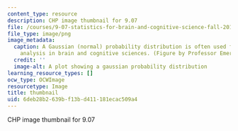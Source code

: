 ```yaml
---
content_type: resource
description: CHP image thumbnail for 9.07
file: /courses/9-07-statistics-for-brain-and-cognitive-science-fall-2016/6deb28b2639bf13bd411181ecac509a4_9-07f16-th.png
file_type: image/png
image_metadata:
  caption: A Gaussian (normal) probability distribution is often used for statistical
    analysis in brain and cognitive sciences. (Figure by Professor Emery Brown)
  credit: ''
  image-alt: A plot showing a gaussian probability distribution
learning_resource_types: []
ocw_type: OCWImage
resourcetype: Image
title: thumbnail
uid: 6deb28b2-639b-f13b-d411-181ecac509a4
---
```

CHP image thumbnail for 9.07

